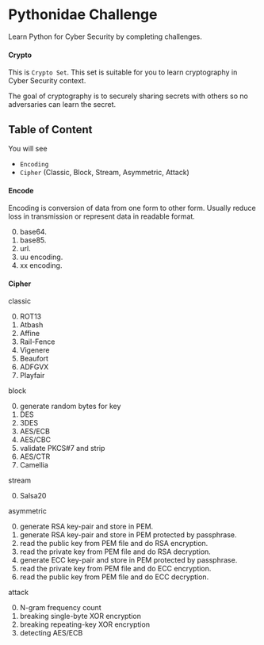 # Pythonidae Challenge

Learn Python for Cyber Security by completing challenges.

#### Crypto

This is `Crypto Set`. This set is suitable for you to learn cryptography in Cyber Security context.

The goal of cryptography is to securely sharing secrets with others so no adversaries can learn the secret.

## Table of Content

You will see

- `Encoding`
- `Cipher` (Classic, Block, Stream, Asymmetric, Attack)

#### Encode

Encoding is conversion of data from one form to other form. Usually reduce loss in transmission or represent data in readable format.

0. base64.
1. base85.
2. url.
3. uu encoding.
4. xx encoding.

#### Cipher
    
classic

0. ROT13
1. Atbash
2. Affine
3. Rail-Fence
4. Vigenere
5. Beaufort
6. ADFGVX
7. Playfair

block

0.  generate random bytes for key
1.  DES
2.  3DES
3.  AES/ECB
4.  AES/CBC
5.  validate PKCS#7 and strip
6.  AES/CTR
7.  Camellia

stream

0. Salsa20

asymmetric

0. generate RSA key-pair and store in PEM.
1. generate RSA key-pair and store in PEM protected by passphrase.
2. read the public key from PEM file and do RSA encryption.
3. read the private key from PEM file and do RSA decryption.
4. generate ECC key-pair and store in PEM protected by passphrase.
5. read the private key from PEM file and do ECC encryption.
6. read the public key from PEM file and do ECC decryption.

attack

0. N-gram frequency count
1. breaking single-byte XOR encryption
2. breaking repeating-key XOR encryption
3. detecting AES/ECB